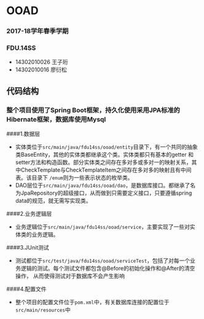 # OOAD 
### 2017-18学年春季学期
### FDU.14SS
- 14302010026 王子珩
- 14302010016 廖衍松

## 代码结构

### 整个项目使用了Spring Boot框架，持久化使用采用JPA标准的Hibernate框架，数据库使用Mysql
####1.数据层
- 实体类位于`src/main/java/fdu14ss/ooad/entity`目录下，有一个共同的抽象类BaseEntity，其他的实体类都继承这个类。实体类都只有基本的getter
和setter方法和构造函数。部分实体类之间存在多对多或多对一的映射关系，其中CheckTemplate与CheckTemplateItem之间存在多对多的映射且有中间表。该目录下
`/enum`则为一些表示状态的枚举类。
- DAO层位于`src/main/java/fdu14ss/ooad/dao`，是数据库接口。都继承了名为JpaRepository的超级接口，从而做到只需要定义接口，只要遵循spring data的规范，就无需写实现类。

####2.业务逻辑层
- 业务逻辑位于`src/main/java/fdu14ss/ooad/service`，主要实现了一些对实体类的业务逻辑。

####3.JUnit测试
- 测试都位于`src/test/java/fdu14ss/ooad/serviceTest`，包括了对每一个业务逻辑的测试。每个测试文件都包含@Before的初始化操作和@After的清空操作，
从而使得测试对于数据库不会产生影响

####4.配置文件
- 整个项目的配置文件位于`pom.xml`中，有关数据库连接的配置位于`src/main/resources`中
